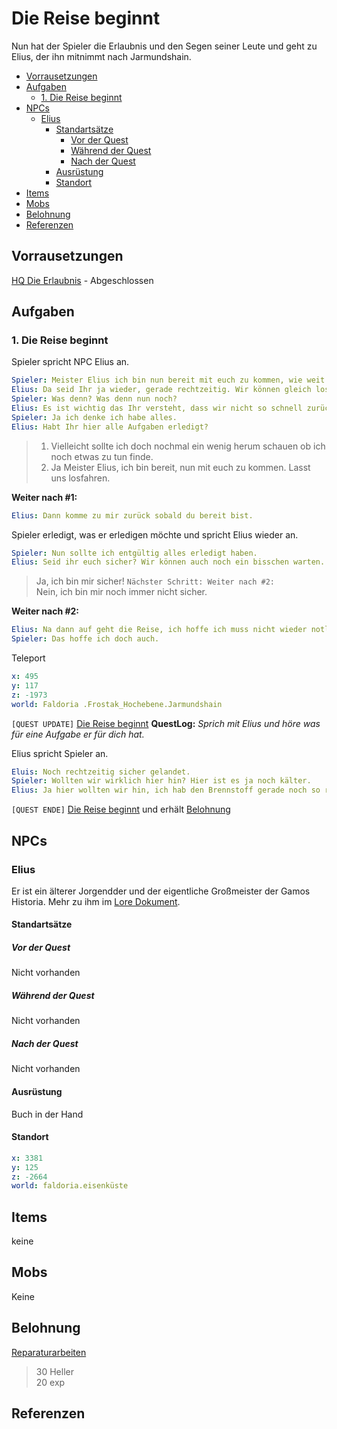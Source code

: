 # Die Reise beginnt <!-- omit in toc -->

Nun hat der Spieler die Erlaubnis und den Segen seiner Leute und geht zu Elius, der ihn mitnimmt nach Jarmundshain.

- [Vorrausetzungen](#vorrausetzungen)
- [Aufgaben](#aufgaben)
  - [1. Die Reise beginnt](#1-die-reise-beginnt)
- [NPCs](#npcs)
  - [Elius](#elius)
    - [Standartsätze](#standarts%C3%A4tze)
      - [Vor der Quest](#vor-der-quest)
      - [Während der Quest](#w%C3%A4hrend-der-quest)
      - [Nach der Quest](#nach-der-quest)
    - [Ausrüstung](#ausr%C3%BCstung)
    - [Standort](#standort)
- [Items](#items)
- [Mobs](#mobs)
- [Belohnung](#belohnung)
- [Referenzen](#referenzen)

## Vorrausetzungen

[HQ Die Erlaubnis](../3-die-erlaubnis/README.md) - Abgeschlossen

## Aufgaben

### 1. Die Reise beginnt

Spieler spricht NPC Elius an.

```yml
Spieler: Meister Elius ich bin nun bereit mit euch zu kommen, wie weit seid Ihr mit dem Ballon?
Elius: Da seid Ihr ja wieder, gerade rechtzeitig. Wir können gleich los. Zunächst aber...
Spieler: Was denn? Was denn nun noch?
Elius: Es ist wichtig das Ihr versteht, dass wir nicht so schnell zurück kommen. Habt Ihr Euch ausgerüstet? Habt Ihr Proviant eingepackt?
Spieler: Ja ich denke ich habe alles.
Elius: Habt Ihr hier alle Aufgaben erledigt? 
```

> 1. Vielleicht sollte ich doch nochmal ein wenig herum schauen ob ich noch etwas zu tun finde.
> 2. Ja Meister Elius, ich bin bereit, nun mit euch zu kommen. Lasst uns losfahren.

**Weiter nach #1:**

```yml
Elius: Dann komme zu mir zurück sobald du bereit bist.
```

Spieler erledigt, was er erledigen möchte und spricht Elius wieder an.

```yml
Spieler: Nun sollte ich entgültig alles erledigt haben.
Elius: Seid ihr euch sicher? Wir können auch noch ein bisschen warten.
```

> Ja, ich bin mir sicher! `Nächster Schritt: Weiter nach #2:`  
> Nein, ich bin mir noch immer nicht sicher.

**Weiter nach #2:**

```yml
Elius: Na dann auf geht die Reise, ich hoffe ich muss nicht wieder notlanden und wir kommen heil in Jarmundshain an.
Spieler: Das hoffe ich doch auch.
```

Teleport

```yml
x: 495
y: 117
z: -1973
world: Faldoria .Frostak_Hochebene.Jarmundshain
```

`[QUEST UPDATE]` [Die Reise beginnt](#4-die-reise-beginnt)
**QuestLog:** *Sprich mit Elius und höre was für eine Aufgabe er für dich hat.*

Elius spricht Spieler an.
```yml
Eluis: Noch rechtzeitig sicher gelandet.
Spieler: Wollten wir wirklich hier hin? Hier ist es ja noch kälter.
Elius: Ja hier wollten wir hin, ich hab den Brennstoff gerade noch so richtig eingeschätzt, weiter kommen wir nun nicht mehr.
```

`[QUEST ENDE]` [Die Reise beginnt](#4-die-reise-beginnt) und erhält [Belohnung](#belohunung) 

## NPCs

### Elius

Er ist ein älterer Jorgendder und der eigentliche Großmeister der Gamos Historia. Mehr zu ihm im [Lore Dokument](https://onedrive.live.com/view.aspx?resid=D0C59DCD5578741F!1923&ithint=file%2cdocx&app=Word&authkey=!AAKBdECuqapbsOM).

#### Standartsätze

##### Vor der Quest

Nicht vorhanden

##### Während der Quest

Nicht vorhanden

##### Nach der Quest

Nicht vorhanden

#### Ausrüstung

Buch in der Hand

#### Standort

```yml
x: 3381
y: 125
z: -2664
world: faldoria.eisenküste
```

## Items

keine

## Mobs

Keine

## Belohnung

[Reparaturarbeiten](#1.-die-reise-beginnt)
> 30 Heller  
> 20 exp 

## Referenzen



